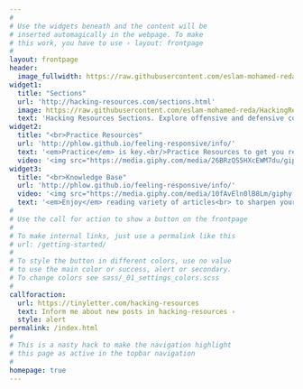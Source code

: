 ```yaml
---
#
# Use the widgets beneath and the content will be
# inserted automagically in the webpage. To make
# this work, you have to use › layout: frontpage
#
layout: frontpage
header:
  image_fullwidth: https://raw.githubusercontent.com/eslam-mohamed-reda/HackingResources/master/images/header_homepage_131.jpg
widget1:
  title: "Sections"
  url: 'http://hacking-resources.com/sections.html'
  image: https://raw.githubusercontent.com/eslam-mohamed-reda/HackingResources/master/assets/img/apple-touch-icon-180x180-precomposed.png
  text: 'Hacking Resources Sections. Explore offensive and defensive content'
widget2:
  title: "<br>Practice Resources"
  url: 'http://phlow.github.io/feeling-responsive/info/'
  text: '<em>Practice</em> is key.<br/>Practice Resources to get you ready for real action.'
  video: '<img src="https://media.giphy.com/media/26BRzQS5HXcEWM7du/giphy.gif" width="302" height="182"/>'
widget3:
  title: "<br>Knowledge Base"
  url: 'http://phlow.github.io/feeling-responsive/info/'
  video: '<img src="https://media.giphy.com/media/10fAvEln0lB8Lm/giphy.gif" width="302" height="80"/>'
  text: '<em>Enjoy</em> reading variety of articles<br> to sharpen your skills'
#
# Use the call for action to show a button on the frontpage
#
# To make internal links, just use a permalink like this
# url: /getting-started/
#
# To style the button in different colors, use no value
# to use the main color or success, alert or secondary.
# To change colors see sass/_01_settings_colors.scss
#
callforaction:
  url: https://tinyletter.com/hacking-resources
  text: Inform me about new posts in hacking-resources ›
  style: alert
permalink: /index.html
#
# This is a nasty hack to make the navigation highlight
# this page as active in the topbar navigation
#
homepage: true
---
```



